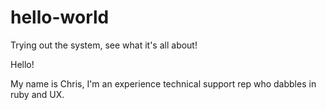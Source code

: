 # hello-world
Trying out the system, see what it's all about!

Hello!

My name is Chris, I'm an experience technical support rep who dabbles in ruby and UX.
